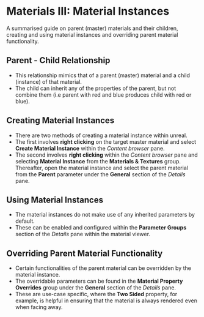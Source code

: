 # Materials III: Material Instances

A summarised guide on parent (master) materials and their children, creating and using material instances and overriding parent material functionality.

## Parent - Child Relationship
   * This relationship mimics that of a parent (master) material and a child (instance) of that material.
   * The child can inherit any of the properties of the parent, but not combine them (i.e parent with red and blue produces child with red or blue).

## Creating Material Instances
   * There are two methods of creating a material instance within unreal.
   * The first involves **right clicking** on the target master material and select **Create Material Instance** within the *Content browser* pane.
   * The second involves **right clicking** within the *Content browser* pane and selecting **Material Instance** from the **Materials & Textures** group. Thereafter, open the material instance and select the parent material from the **Parent** parameter under the **General** section of the *Details* pane.

## Using Material Instances
   * The material instances do not make use of any inherited parameters by default.
   * These can be enabled and configured within the **Parameter Groups** section of the *Details* pane within the material viewer.

## Overriding Parent Material Functionality
   * Certain functionalities of the parent material can be overridden by the material instance.
   * The overridable parameters can be found in the **Material Property Overrides** group under the **General** section of the *Details* pane.
   * These are use-case specific, where the **Two Sided** property, for example, is helpful in ensuring that the material is always rendered even when facing away.